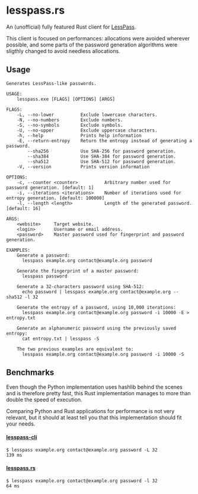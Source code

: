 lesspass.rs
===========

An (unofficial) fully featured Rust client for [LessPass](https://lesspass.com).

This client is focused on performances: allocations were avoided wherever possible,
and some parts of the password generation algorithms were sligthly changed to avoid
needless allocations.


## Usage
```
Generates LessPass-like passwords.

USAGE:
    lesspass.exe [FLAGS] [OPTIONS] [ARGS]

FLAGS:
    -L, --no-lower          Exclude lowercase characters.
    -N, --no-numbers        Exclude numbers.
    -S, --no-symbols        Exclude symbols.
    -U, --no-upper          Exclude uppercase characters.
    -h, --help              Prints help information
    -E, --return-entropy    Return the entropy instead of generating a password.
        --sha256            Use SHA-256 for password generation.
        --sha384            Use SHA-384 for password generation.
        --sha512            Use SHA-512 for password generation.
    -V, --version           Prints version information

OPTIONS:
    -c, --counter <counter>          Arbitrary number used for password generation. [default: 1]
    -i, --iterations <iterations>    Number of iterations used for entropy generation. [default: 100000]
    -l, --length <length>            Length of the generated password. [default: 16]

ARGS:
    <website>     Target website.
    <login>       Username or email address.
    <password>    Master password used for fingerprint and password generation.

EXAMPLES:
    Generate a password:
      lesspass example.org contact@example.org password

    Generate the fingerprint of a master password:
      lesspass password

    Generate a 32-characters password using SHA-512:
      echo password | lesspass example.org contact@example.org --sha512 -l 32

    Generate the entropy of a password, using 10,000 iterations:
      lesspass example.org contact@example.org password -i 10000 -E > entropy.txt

    Generate an alphanumeric password using the previously saved entropy:
      cat entropy.txt | lesspass -S

    The two previous examples are equivalent to:
      lesspass example.org contact@example.org password -i 10000 -S
```

## Benchmarks

Even though the Python implementation uses hashlib behind the scenes and is therefore
pretty fast, this Rust implementation manages to more than double the speed of execution.

Comparing Python and Rust applications for performance is not very relevant, but
it should at least tell you that this implementation should fit your needs.

#### [lesspass-cli](https://github.com/lesspass/lesspass/tree/master/cli)
```
$ lesspass example.org contact@example.org password -L 32
139 ms
```

#### [lesspass.rs](#)
```
$ lesspass example.org contact@example.org password -l 32
64 ms
```
